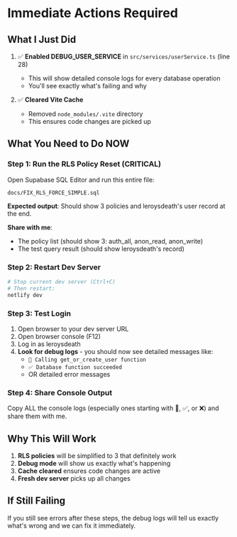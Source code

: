 # Immediate Actions Required

## What I Just Did

1. ✅ **Enabled DEBUG_USER_SERVICE** in `src/services/userService.ts` (line 28)
   - This will show detailed console logs for every database operation
   - You'll see exactly what's failing and why

2. ✅ **Cleared Vite Cache**
   - Removed `node_modules/.vite` directory
   - This ensures code changes are picked up

## What You Need to Do NOW

### Step 1: Run the RLS Policy Reset (CRITICAL)

Open Supabase SQL Editor and run this entire file:
```
docs/FIX_RLS_FORCE_SIMPLE.sql
```

**Expected output**: Should show 3 policies and leroysdeath's user record at the end.

**Share with me**:
- The policy list (should show 3: auth_all, anon_read, anon_write)
- The test query result (should show leroysdeath's record)

### Step 2: Restart Dev Server

```bash
# Stop current dev server (Ctrl+C)
# Then restart:
netlify dev
```

### Step 3: Test Login

1. Open browser to your dev server URL
2. Open browser console (F12)
3. Log in as leroysdeath
4. **Look for debug logs** - you should now see detailed messages like:
   - `🔄 Calling get_or_create_user function`
   - `✅ Database function succeeded`
   - OR detailed error messages

### Step 4: Share Console Output

Copy ALL the console logs (especially ones starting with 🔄, ✅, or ❌) and share them with me.

## Why This Will Work

1. **RLS policies** will be simplified to 3 that definitely work
2. **Debug mode** will show us exactly what's happening
3. **Cache cleared** ensures code changes are active
4. **Fresh dev server** picks up all changes

## If Still Failing

If you still see errors after these steps, the debug logs will tell us exactly what's wrong and we can fix it immediately.
